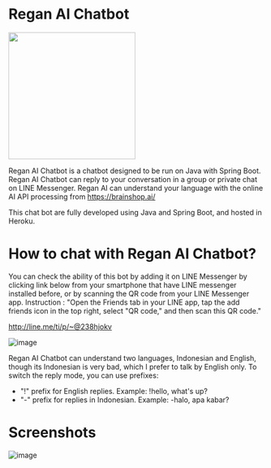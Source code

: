 # Regan AI Chatbot

<img src="https://user-images.githubusercontent.com/34080279/162867146-420ba7f9-065c-4e4d-8dc6-68f2164d01bb.png" width="250">

Regan AI Chatbot is a chatbot designed to be run on Java with Spring Boot. Regan AI Chatbot can reply to your conversation in a group or private chat on LINE Messenger. Regan AI can understand your language with the online AI API processing from https://brainshop.ai/

This chat bot are fully developed using Java and Spring Boot, and hosted in Heroku.

# How to chat with Regan AI Chatbot?

You can check the ability of this bot by adding it on LINE Messenger by clicking link below from your smartphone that have LINE messenger installed before, or by scanning the QR code from your LINE Messenger app. Instruction : "Open the Friends tab in your LINE app, tap the add friends icon in the top right, select "QR code," and then scan this QR code."

http://line.me/ti/p/~@238hjokv

![image](https://user-images.githubusercontent.com/34080279/162865866-25f25dd4-49e3-4558-ada9-b482f7d54623.png)

Regan AI Chatbot can understand two languages, Indonesian and English, though its Indonesian is very bad, which I prefer to talk by English only.
To switch the reply mode, you can use prefixes:
- "!" prefix for English replies. Example: !hello, what's up?
- "-" prefix for replies in Indonesian. Example: -halo, apa kabar?

# Screenshots

![image](https://user-images.githubusercontent.com/34080279/162866829-390cedb8-9e10-4c07-9cff-0ec28ee881e5.png)
